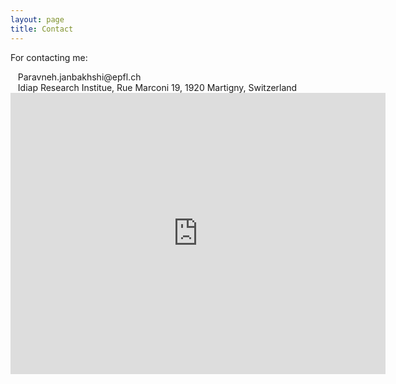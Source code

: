 ```yaml
---
layout: page
title: Contact 
---
```


For contacting me:

<span style="font-size: 30px; color: Dodgerblue;">
  <i class="fas fa-at"></i> 
</span>
&nbsp;&nbsp;&nbsp;Paravneh.janbakhshi@epfl.ch
<br />
<span style="font-size: 30px; color: Dodgerblue;">
  <i class="fas fa-map-marker-alt"></i> 
</span>
&nbsp;&nbsp;&nbsp;Idiap Research Institue, Rue Marconi 19, 1920 Martigny, Switzerland
<br />

<iframe src="https://www.google.com/maps/embed?pb=!1m18!1m12!1m3!1d2766.076832465521!2d7.082254315579185!3d46.10937597911386!2m3!1f0!2f0!3f0!3m2!1i1024!2i768!4f13.1!3m3!1m2!1s0x478ec8341cff7c53%3A0x686ab6eb2f7231d7!2sIdiap%20Research%20Institute!5e0!3m2!1sen!2sch!4v1608229213775!5m2!1sen!2sch" width="600" height="450" frameborder="0" style="border:0;" allowfullscreen="" aria-hidden="false" tabindex="0"></iframe>

